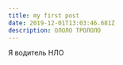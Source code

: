 ```yaml
---
title: my first post
date: 2019-12-01T13:03:46.681Z
description: ОЛОЛО ТРОЛОЛО
---
```

Я водитель НЛО
